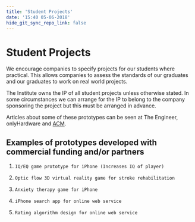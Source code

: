 ```yaml
---
title: 'Student Projects'
date: '15:40 05-06-2018'
hide_git_sync_repo_link: false
---
```


# Student Projects

We encourage companies to specify projects for our students where practical. This allows companies to assess the standards of our graduates and our graduates to work on real world projects.

The Institute owns the IP of all student projects unless otherwise stated. In some circumstances we can arrange for the IP to belong to the company sponsoring the project but this must be arranged in advance.

Articles about some of these prototypes can be seen at The Engineer, onlyHardware and [ACM](https://cacm.acm.org/news/99781-therapeutic-computer-games-target-stroke-sufferers/fulltext).

 

## Examples of prototypes developed with commercial funding and/or partners

1.     IQ/EQ game prototype for iPhone (Increases IQ of player)
2.     Optic flow 3D virtual reality game for stroke rehabilitation
3.     Anxiety therapy game for iPhone
4.     iPhone search app for online web service
5.     Rating algorithm design for online web service
